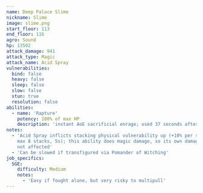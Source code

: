 ```yaml
---
name: Deep Palace Slime
nickname: Slime
image: slime.png
start_floor: 113
end_floor: 116
agro: Sound
hp: 13502
attack_damage: 941
attack_type: Magic
attack_name: Acid Spray
vulnerabilities:
  bind: false
  heavy: false
  sleep: false
  slow: false
  stun: true
  resolution: false
abilities:
  - name: 'Rapture'
    potency: 100% of max HP
    description: 'instant AoE sacrificial enrage; used 37 seconds after pull'
notes:
  - 'Acid Spray inflicts stacking physical vulnerability up (+10% per stack,
    max 8 stacks, 5s); this ability does magic damage, so its own damage is
    not affected'
  - 'Can be slowed if transfigured via Pomander of Witching'
job_specifics:
  SGE:
    difficulty: Medium
    notes:
      - 'Easy if fought alone, but very risky to multipull'
---
```

